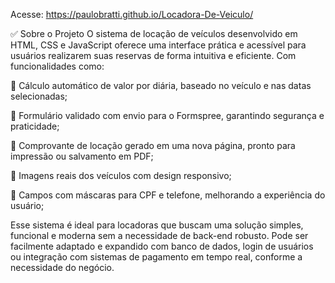 Acesse: https://paulobratti.github.io/Locadora-De-Veiculo/

✅ Sobre o Projeto
O sistema de locação de veículos desenvolvido em HTML, CSS e JavaScript oferece uma interface prática e 
acessível para usuários realizarem suas reservas de forma intuitiva e eficiente. Com funcionalidades como:

📖 Cálculo automático de valor por diária, baseado no veículo e nas datas selecionadas;

📕 Formulário validado com envio para o Formspree, garantindo segurança e praticidade;

📜 Comprovante de locação gerado em uma nova página, pronto para impressão ou salvamento em PDF;

🚗 Imagens reais dos veículos com design responsivo;

📄 Campos com máscaras para CPF e telefone, melhorando a experiência do usuário;

Esse sistema é ideal para locadoras que buscam uma solução simples, funcional e moderna sem a necessidade de back-end robusto. 
Pode ser facilmente adaptado e expandido com banco de dados, login de usuários ou integração com sistemas de pagamento em tempo real, conforme a necessidade do negócio.
